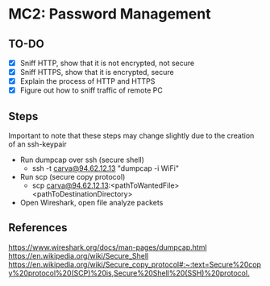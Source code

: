# MC2: Password Management

## TO-DO

- [x] Sniff HTTP, show that it is not encrypted, not secure
- [x] Sniff HTTPS, show that it is encrypted, secure
- [x] Explain the process of HTTP and HTTPS
- [x] Figure out how to sniff traffic of remote PC

## Steps

Important to note that these steps may change slightly due to the creation of an ssh-keypair

- Run dumpcap over ssh (secure shell)
  - ssh -t carva@94.62.12.13 "dumpcap -i WiFi"
- Run scp (secure copy protocol)
  - scp carva@94.62.12.13:&lt;pathToWantedFile&gt; &lt;pathToDestinationDirectory&gt;
- Open Wireshark, open file analyze packets

## References

<https://www.wireshark.org/docs/man-pages/dumpcap.html>
<https://en.wikipedia.org/wiki/Secure_Shell>
<https://en.wikipedia.org/wiki/Secure_copy_protocol#:~:text=Secure%20copy%20protocol%20(SCP)%20is,Secure%20Shell%20(SSH)%20protocol.>
